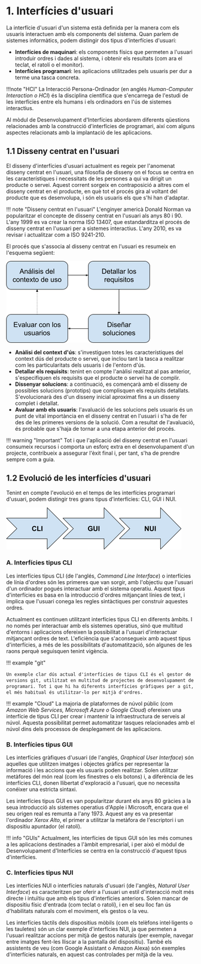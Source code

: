 # 1. Interfícies d'usuari

La interfície d'usuari d'un sistema està definida per la manera com els usuaris interactuen amb els components del sistema. Quan parlem de sistemes informàtics, podem distingir dos tipus d'interfícies d'usuari:

- **Interfícies de maquinari**: els components físics que permeten a l'usuari introduir ordres i dades al sistema, i obtenir els resultats (com ara el teclat, el ratolí o el monitor).
- **Interfícies programari**: les aplicacions utilitzades pels usuaris per dur a terme una tasca concreta.


!!!note "HCI"
    La Interacció Persona-Ordinador (en anglés *Human-Computer Interaction o HCI*) és la disciplina científica que s'encarrega de l'estudi de les interfícies entre els humans i els ordinadors en l'ús de sistemes interactius.


Al mòdul de Desenvolupament d'Interfícies abordarem diferents qüestions relacionades amb la construcció d'interfícies de programari, així com alguns aspectes relacionats amb la implantació de les aplicacions. 

## 1.1 Disseny centrat en l'usuari

El disseny d'interfícies d'usuari actualment es regeix per l'anomenat disseny centrat en l'usuari, una filosofia de disseny on el focus se centra en les característiques i necessitats de les persones a qui va dirigit un producte o servei. Aquest corrent sorgeix en contraposició a altres com el disseny centrat en el producte, en què tot el procés gira al voltant del producte que es desenvolupa, i són els usuaris els que s'hi han d'adaptar. 

!!! note "Disseny centrat en l'usuari"
    L'enginyer americà Donald Norman va popularitzar el concepte de disseny centrat en l'usuari als anys 80 i 90. L'any 1999 es va crear la norma ISO 13407, que estandarditza el procés de disseny centrat en l'usuari per a sistemes interactius. L'any 2010, es va revisar i actualitzar com a ISO 9241-210.


El procés que s'associa al disseny centrat en l'usuari es resumeix en l'esquema següent:

![hci](images/image2.png)

- **Anàlisi del context d'ús**: s'investiguen totes les característiques del context dús del producte o servei, que inclou tant la tasca a realitzar com les particularitats dels usuaris i de l'entorn d'ús.
- **Detallar els requisits**: tenint en compte l'anàlisi realitzat al pas anterior, s'especifiquen els requisits que el producte o servei ha de complir. 
- **Dissenyar solucions**: a continuació, es començarà amb el disseny de possibles solucions (prototips) que complisquen els requisits detallats. S'evolucionarà des d'un disseny inicial aproximat fins a un disseny complet i detallat. 
- **Avaluar amb els usuaris**: l'avaluació de les solucions pels usuaris és un punt de vital importància en el disseny centrat en l'usuari i s'ha de fer des de les primeres versions de la solució. Com a resultat de l'avaluació, és probable que s'haja de tornar a una etapa anterior del procés.

!!! warning "Important"
    Tot i que l'aplicació del disseny centrat en l'usuari consumeix recursos i comporta un esforç extra en el desenvolupament d'un projecte, contribueix a assegurar l'èxit final i, per tant, s'ha de prendre sempre com a guia.

## 1.2 Evolució de les interfícies d'usuari

Tenint en compte l'evolució en el temps de les interfícies programari d'usuari, podem distingir tres grans tipus d'interfícies: CLI, GUI i NUI.

![Evolució de les interfícies](images/image1.png)

### A. Interfícies tipus CLI

Les interfícies tipus CLI (de l'anglés, *Command Line Interface*) o interfícies de línia d'ordres són les primeres que van sorgir, amb l'objectiu que l'usuari d'un ordinador pogués interactuar amb el sistema operatiu. Aquest tipus d'interfícies es basa en la introducció d'ordres mitjançant línies de text, i implica que l'usuari conega les regles sintàctiques per construir aquestes ordres.

Actualment es continuen utilitzant interfícies tipus CLI en diferents àmbits. I no només per interactuar amb els sistemes operatius, sinó que multitud d'entorns i aplicacions ofereixen la possibilitat a l'usuari d'interactuar mitjançant ordres de text. L'eficiència que s'aconsegueix amb aquest tipus d'interfícies, a més de les possibilitats d'automatització, són algunes de les raons perquè seguisquen tenint vigència.

!!! example "git"

    Un exemple clar dús actual d'interfícies de tipus CLI és el gestor de versions git, utilitzat en multitud de projectes de desenvolupament de programari. Tot i que hi ha diferents interfícies gràfiques per a git, el més habitual és utilitzar-lo per mitjà d'ordres.

!!! example "Cloud"
    La majoria de plataformes de núvol públic (com *Amazon Web Services, Microsoft Azure o Google Cloud*) ofereixen una interfície de tipus CLI per crear i mantenir la infraestructura de serveis al núvol. Aquesta possibilitat permet automatitzar tasques relacionades amb el núvol dins dels processos de desplegament de les aplicacions.

### B. Interfícies tipus GUI

Les interfícies gràfiques d'usuari (de l'anglés, *Graphical User Interface*) són aquelles que utilitzen imatges i objectes gràfics per representar la informació i les accions que els usuaris poden realitzar. Solen utilitzar metàfores del món real (com les finestres o els botons) i, a diferència de les interfícies CLI, donen llibertat d'exploració a l'usuari, que no necessita conéixer una estricta sintaxi. 

Les interfícies tipus GUI es van popularitzar durant els anys 80 gràcies a la seua introducció als sistemes operatius d'Apple i Microsoft, encara que el seu origen real es remunta a l'any 1973. Aquest any es va presentar l'ordinador *Xerox Alto*, el primer a utilitzar la metàfora de l'escriptori i un dispositiu apuntador (el ratolí). 

!!! info "GUIs"
    Actualment, les interfícies de tipus GUI són les més comunes a les aplicacions destinades a l'àmbit empresarial, i per això el mòdul de Desenvolupament d'Interfícies se centra en la construcció d'aquest tipus d'interfícies.

### C. Interfícies tipus NUI

Les interfícies NUI o interfícies naturals d'usuari (de l'anglès, *Natural User Interface*) es caracteritzen per oferir a l'usuari un estil d'interacció molt més directe i intuïtiu que amb els tipus d'interfícies anteriors. Solen mancar de dispositiu físic d'entrada (com teclat o ratolí), i en el seu lloc fan ús d'habilitats naturals com el moviment, els gestos o la veu. 

Les interfícies tàctils dels dispositius mòbils (com els telèfons intel·ligents o les tauletes) són un clar exemple d'interfícies NUI, ja que permeten a l'usuari realitzar accions per mitjà de gestos naturals (per exemple, navegar entre imatges fent-les lliscar a la pantalla del dispositiu). També els assistents de veu (com Google Assistant o Amazon Alexa) són exemples d'interfícies naturals, en aquest cas controlades per mitjà de la veu.




